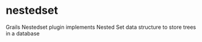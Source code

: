# nestedset
Grails Nestedset plugin implements Nested Set data structure to store trees in a database
